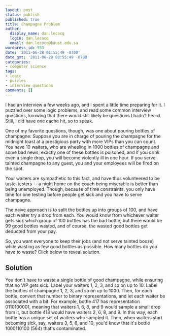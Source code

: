 ```yaml
---
layout: post
status: publish
published: true
title: Champagne Problem
author:
  display_name: dan.lecocq
  login: dan.lecocq
  email: dan.lecocq@kaust.edu.sa
wordpress_id: 953
date: '2011-06-28 01:55:49 -0700'
date_gmt: '2011-06-28 08:55:49 -0700'
categories:
- computer science
tags:
- logic
- puzzles
- interview questions
comments: []
---
```

I had an interview a few weeks ago, and I spent a little time preparing for it. I puzzled over some logic problems, and read some common interview questions, knowing that there would still likely be questions I hadn't heard. Still, I did have one cache hit, so to speak.

One of my favorite questions, though, was one about pouring bottles of champagne: Suppose you are in charge of pouring the champagne for the midnight toast at a prestigious party with more VIPs than you can count. You have 10 waiters, who are wheeling in 1000 bottles of champagne and some bad news; exactly one of these bottles is poisoned, and if you drink even a single drop, you will become violently ill in one hour. If you serve tainted champagne to any guest, you and your employees will be fired on the spot.

Your waiters are sympathetic to this fact, and have thus volunteered to be taste-testers -- a night home on the couch being miserable is better than being unemployed. Though, because of time constraints, you only have time for one testing before people get sick and you have to serve champagne.

The naive approach is to split the bottles up into groups of 100, and have each waiter try a drop from each. You would know from whichever waiter gets sick which group of 100 bottles has the bad bottle, but there would be 99 good bottles wasted, and of course, the wasted good bottles get deducted from your pay.

So, you want everyone to keep their jobs (and not serve tainted booze) while wasting as few good bottles as possible. How many bottles do you have to waste? Click below to reveal solution.

## Solution
You don't have to waste a single bottle of good champagne, while ensuring that no VIP gets sick. Label your waiters 1, 2, 3, and so on up to 10. Label the bottles of champagne 1, 2, 3, and so on up to 1000. Then, for each bottle, convert that number to binary representations, and let each waiter be associated with a bit. For example, bottle 417 has representation 0110100001, meaning that waiters 1, 6, 8, and 9 would sample a small drop from it, but bottle 418 would have waiters 2, 6, 8, and 9. In this way, each bottle has a unique set of waiters who sampled it. Then, when waiters start becoming sick, say, waiters 3, 5, 6, and 10, you'd know that it's bottle 1000110100 (564) that's contaminated.
